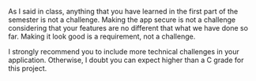 As I said in class, anything that you have learned in the first part of the semester is not a challenge. Making the app secure is not a challenge considering that your features are no different that what we have done so far. Making it look good is a requirement, not a challenge.

I strongly recommend you to include more technical challenges in your application. Otherwise, I doubt you can expect higher than a C grade for this project. 